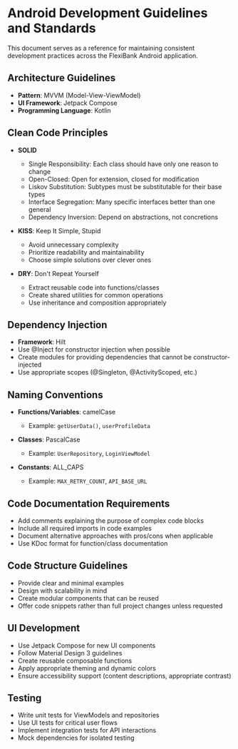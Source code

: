 # Android Development Guidelines and Standards

This document serves as a reference for maintaining consistent development practices across the FlexiBank Android application.

## Architecture Guidelines

- **Pattern**: MVVM (Model-View-ViewModel)
- **UI Framework**: Jetpack Compose
- **Programming Language**: Kotlin

## Clean Code Principles

- **SOLID**
  - Single Responsibility: Each class should have only one reason to change
  - Open-Closed: Open for extension, closed for modification
  - Liskov Substitution: Subtypes must be substitutable for their base types
  - Interface Segregation: Many specific interfaces better than one general
  - Dependency Inversion: Depend on abstractions, not concretions

- **KISS**: Keep It Simple, Stupid
  - Avoid unnecessary complexity
  - Prioritize readability and maintainability
  - Choose simple solutions over clever ones

- **DRY**: Don't Repeat Yourself
  - Extract reusable code into functions/classes
  - Create shared utilities for common operations
  - Use inheritance and composition appropriately

## Dependency Injection

- **Framework**: Hilt
- Use @Inject for constructor injection when possible
- Create modules for providing dependencies that cannot be constructor-injected
- Use appropriate scopes (@Singleton, @ActivityScoped, etc.)

## Naming Conventions

- **Functions/Variables**: camelCase
  - Example: `getUserData()`, `userProfileData`

- **Classes**: PascalCase
  - Example: `UserRepository`, `LoginViewModel`

- **Constants**: ALL_CAPS
  - Example: `MAX_RETRY_COUNT`, `API_BASE_URL`

## Code Documentation Requirements

- Add comments explaining the purpose of complex code blocks
- Include all required imports in code examples
- Document alternative approaches with pros/cons when applicable
- Use KDoc format for function/class documentation

## Code Structure Guidelines

- Provide clear and minimal examples
- Design with scalability in mind
- Create modular components that can be reused
- Offer code snippets rather than full project changes unless requested

## UI Development

- Use Jetpack Compose for new UI components
- Follow Material Design 3 guidelines
- Create reusable composable functions
- Apply appropriate theming and dynamic colors
- Ensure accessibility support (content descriptions, appropriate contrast)

## Testing

- Write unit tests for ViewModels and repositories
- Use UI tests for critical user flows
- Implement integration tests for API interactions
- Mock dependencies for isolated testing
